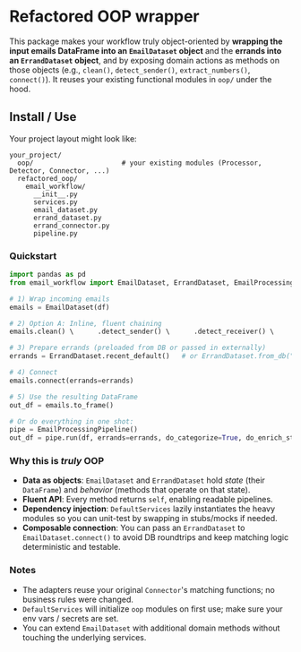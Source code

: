 # Refactored OOP wrapper

This package makes your workflow truly object-oriented by **wrapping the input
emails DataFrame into an `EmailDataset` object** and the **errands into an
`ErrandDataset` object**, and by exposing domain actions as methods on those
objects (e.g., `clean()`, `detect_sender()`, `extract_numbers()`, `connect()`).
It reuses your existing functional modules in `oop/` under the hood.

## Install / Use

Your project layout might look like:

```
your_project/
  oop/                      # your existing modules (Processor, Detector, Connector, ...)
  refactored_oop/
    email_workflow/
      __init__.py
      services.py
      email_dataset.py
      errand_dataset.py
      errand_connector.py
      pipeline.py
```

### Quickstart

```python
import pandas as pd
from email_workflow import EmailDataset, ErrandDataset, EmailProcessingPipeline

# 1) Wrap incoming emails
emails = EmailDataset(df)

# 2) Option A: Inline, fluent chaining
emails.clean() \      .detect_sender() \      .detect_receiver() \      .handle_vendor_specials() \      .extract_numbers() \      .extract_attachments() \      .categorize()

# 3) Prepare errands (preloaded from DB or passed in externally)
errands = ErrandDataset.recent_default()   # or ErrandDataset.from_db("er.\"createdAt\" >= NOW() - INTERVAL '45 day'")

# 4) Connect
emails.connect(errands=errands)

# 5) Use the resulting DataFrame
out_df = emails.to_frame()

# Or do everything in one shot:
pipe = EmailProcessingPipeline()
out_df = pipe.run(df, errands=errands, do_categorize=True, do_enrich_staff_animal=False)
```

### Why this is *truly* OOP

- **Data as objects**: `EmailDataset` and `ErrandDataset` hold *state* (their `DataFrame`) and
  *behavior* (methods that operate on that state).
- **Fluent API**: Every method returns `self`, enabling readable pipelines.
- **Dependency injection**: `DefaultServices` lazily instantiates the heavy modules so you can
  unit-test by swapping in stubs/mocks if needed.
- **Composable connection**: You can pass an `ErrandDataset` to `EmailDataset.connect()` to avoid
  DB roundtrips and keep matching logic deterministic and testable.

### Notes

- The adapters reuse your original `Connector`'s matching functions; no business rules were changed.
- `DefaultServices` will initialize `oop` modules on first use; make sure your env vars / secrets are set.
- You can extend `EmailDataset` with additional domain methods without touching the underlying services.
